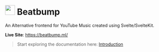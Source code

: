 # <img src="https://github.com/snuffyDev/Beatbump/blob/master/.repo/images/logo-header.png?raw=true" width=32 height=32 /> Beatbump

An Alternative frontend for YouTube Music created using Svelte/SvelteKit.

**Live Site**: https://beatbump.ml/

> Start exploring the documentation here: [Introduction](/docs/introduction/introduction)
